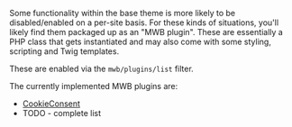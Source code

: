 Some functionality within the base theme is more likely to be disabled/enabled on a per-site basis. For these kinds of situations, you'll likely find them packaged up as an "MWB plugin". These are essentially a PHP class that gets instantiated and may also come with some styling, scripting and Twig templates.

These are enabled via the `mwb/plugins/list` filter.

The currently implemented MWB plugins are:
- [CookieConsent](/mwb-plugins/cookie-consent)
- TODO - complete list